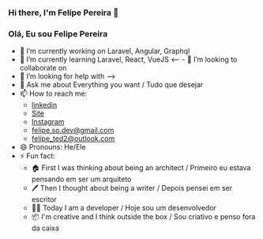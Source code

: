 ### Hi there, I'm Felipe Pereira 👋
### Olá, Eu sou Felipe Pereira

- 🔭 I’m currently working on Laravel, Angular, Graphql
- 🌱 I’m currently learning Laravel, React, VueJS
<-- - 👯 I’m looking to collaborate on 
- 🤔 I’m looking for help with -->
- 💬 Ask me about Everything you want / Tudo que desejar
- 📫 How to reach me: 
  - <a href="https://www.linkedin.com/in/felipe-frade-so-dev/" target="_blank">linkedin</a>
  - <a href="http://so-felipe.com.br" target="_blank">Site</a>
  - <a href="https://www.instagram.com/so__felipe/" target="_blank">Instagram</a>
  - felipe.so.dev@gmail.com
  - felipe_ted2@outlook.com
- 😄 Pronouns: He/Ele
- ⚡ Fun fact: 
  - 🏠 First I was thinking about being an architect / Primeiro eu estava pensando em ser um arquiteto
  - 🖊️ Then I thought about being a writer / Depois pensei em ser escritor
  - 🧑‍💻 Today I am a developer / Hoje sou um desenvolvedor
  - 📦 I'm creative and I think outside the box / Sou criativo e penso fora da caixa
